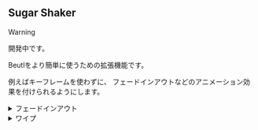 ## Sugar Shaker
> [!WARNING]
> 開発中です。

Beutlをより簡単に使うための拡張機能です。

例えばキーフレームを使わずに、
フェードインアウトなどのアニメーション効果を付けられるようにします。

<details>
    <summary>フェードインアウト</summary>
    <img src="https://github.com/indigo-san/SugarShaker/assets/66758394/37d2eef6-8931-4aa5-af73-8e7f74e30da5">
</details>

<details>
    <summary>ワイプ</summary>
    <img src="https://github.com/indigo-san/SugarShaker/assets/66758394/9bc3537e-fd93-47b1-82db-6f7986f93f00">
</details>
